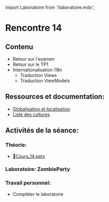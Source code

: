 import Laboratoire from '/laboratoire.mdx';

# Rencontre 14

## Contenu
- Retour sur l'examen
- Retour sur le TP1
- Internationalisation i18n 
  - Traduction Views
  - Traduction ViewModels

## Ressources et documentation: 
- [Globalisation et localisation](https://docs.microsoft.com/en-us/aspnet/core/fundamentals/localization?view=aspnetcore-5.0) 
- [Liste des cultures](https://docwiki.embarcadero.com/RADStudio/Sydney/en/Language_Culture_Names,_Codes,_and_ISO_Values)

## Activités de la séance: 

### Théorie:  
- 🔗[Cours_14.pptx](https://cegepedouardmontpetit-my.sharepoint.com/:p:/g/personal/mathieu_briau_cegepmontpetit_ca/EdMfI_y7K8xOj14byiPns8cBSSZVV8kV_5AVRDi3Z-MV-Q?e=VjZfDt)

### Laboratoire: ZombieParty 
<Laboratoire nom="10XX-S14_Lab1"/>

### Travail personnel:
- Compléter le laboratoire 